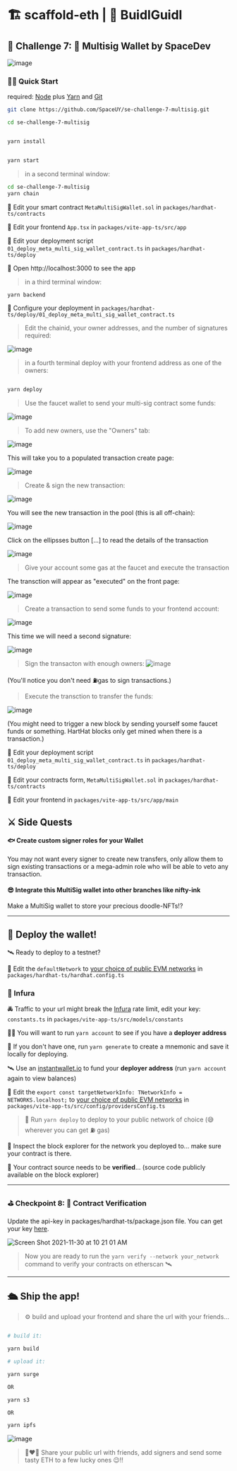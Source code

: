 # 🏗 scaffold-eth | 🏰 BuidlGuidl

## 🚩 Challenge 7: 👛 Multisig Wallet by SpaceDev 

![image](https://user-images.githubusercontent.com/81698760/232161347-2cff8ffb-6071-416e-9a6d-1349115fd076.png)


### 🏃‍♀️ Quick Start

required: [Node](https://nodejs.org/dist/latest-v12.x/) plus [Yarn](https://classic.yarnpkg.com/en/docs/install/) and [Git](https://git-scm.com/downloads)


```bash
git clone https://github.com/SpaceUY/se-challenge-7-multisig.git

cd se-challenge-7-multisig

```

```bash

yarn install

```

```bash

yarn start

```

> in a second terminal window:

```bash
cd se-challenge-7-multisig
yarn chain

```


🔏 Edit your smart contract `MetaMultiSigWallet.sol` in `packages/hardhat-ts/contracts`

📝 Edit your frontend `App.tsx` in `packages/vite-app-ts/src/app`

💼 Edit your deployment script `01_deploy_meta_multi_sig_wallet_contract.ts` in `packages/hardhat-ts/deploy`

📱 Open http://localhost:3000 to see the app

> in a third terminal window:

```bash
yarn backend

```

🔧 Configure your deployment in `packages/hardhat-ts/deploy/01_deploy_meta_multi_sig_wallet_contract.ts`

> Edit the chainid, your owner addresses, and the number of signatures required:

![image](https://user-images.githubusercontent.com/2653167/99156751-bfc59b00-2680-11eb-8d9d-e33777173209.png)



> in a fourth terminal deploy with your frontend address as one of the owners:

```bash

yarn deploy

```


> Use the faucet wallet to send your multi-sig contract some funds:

![image](https://user-images.githubusercontent.com/31567169/118389510-53315600-b63b-11eb-9daf-f0aaa479a23e.png)

> To add new owners, use the "Owners" tab:


![image](https://user-images.githubusercontent.com/31567169/118389556-896ed580-b63b-11eb-8ed6-c1e690778c8e.png)

This will take you to a populated transaction create page:

![image](https://user-images.githubusercontent.com/31567169/118389576-9986b500-b63b-11eb-8411-c227b148992a.png)




> Create & sign the new transaction:

![image](https://user-images.githubusercontent.com/31567169/118389603-ae634880-b63b-11eb-968f-ca78c2456ddb.png)


You will see the new transaction in the pool (this is all off-chain):

![image](https://user-images.githubusercontent.com/31567169/118389616-bd49fb00-b63b-11eb-82f7-f65ca2ee7e80.png)


Click on the ellipsses button [...] to read the details of the transaction


![image](https://user-images.githubusercontent.com/31567169/118389642-d6eb4280-b63b-11eb-9676-da7e7afc5614.png)



> Give your account some gas at the faucet and execute the transaction

The transction will appear as "executed" on the front page:

![image](https://user-images.githubusercontent.com/31567169/118389655-e8cce580-b63b-11eb-8428-913c6f39e48f.png)



> Create a transaction to send some funds to your frontend account:

![image](https://user-images.githubusercontent.com/31567169/118389693-0ef28580-b63c-11eb-95d9-c5f397bf5972.png)




This time we will need a second signature:

![image](https://user-images.githubusercontent.com/31567169/118389716-3cd7ca00-b63c-11eb-959e-d46ffe31e62e.png)



> Sign the transacton with enough owners:
![image](https://user-images.githubusercontent.com/31567169/118389773-90e2ae80-b63c-11eb-9658-e9c411542f33.png)


(You'll notice you don't need ⛽️gas to sign transactions.)

> Execute the transction to transfer the funds:



![image](https://user-images.githubusercontent.com/31567169/118389808-bff92000-b63c-11eb-9107-9af5b77d4e20.png)


(You might need to trigger a new block by sending yourself some faucet funds or something. HartHat blocks only get mined when there is a transaction.)

💼 Edit your deployment script `01_deploy_meta_multi_sig_wallet_contract.ts` in `packages/hardhat-ts/deploy`

🔏 Edit your contracts form, `MetaMultiSigWallet.sol` in `packages/hardhat-ts/contracts`

📝 Edit your frontend in `packages/vite-app-ts/src/app/main`

## ⚔️ Side Quests

#### 🐟 Create custom signer roles for your Wallet
You may not want every signer to create new transfers, only allow them to sign existing transactions or a mega-admin role who will be able to veto any transaction.

#### 😎 Integrate this MultiSig wallet into other branches like nifty-ink  
Make a MultiSig wallet to store your precious doodle-NFTs!? 

---

## 📡 Deploy the wallet!

🛰 Ready to deploy to a testnet?


📡 Edit the `defaultNetwork` to [your choice of public EVM networks](https://ethereum.org/en/developers/docs/networks/) in `packages/hardhat-ts/hardhat.config.ts`


### 🔶 Infura

🚔 Traffic to your url might break the [Infura](https://infura.io/) rate limit, edit your key: `constants.ts` in `packages/vite-app-ts/src/models/constants`

👩‍🚀 You will want to run `yarn account` to see if you have a **deployer address**

🔐 If you don't have one, run `yarn generate` to create a mnemonic and save it locally for deploying.

🛰 Use an [instantwallet.io](https://instantwallet.io) to fund your **deployer address** (run `yarn account` again to view balances)

📡 Edit the `export const targetNetworkInfo: TNetworkInfo = NETWORKS.localhost;` to [your choice of public EVM networks](https://ethereum.org/en/developers/docs/networks/) in `packages/vite-app-ts/src/config/providersConfig.ts`

> 🚀 Run `yarn deploy` to deploy to your public network of choice (😅 wherever you can get ⛽️ gas)

🔬 Inspect the block explorer for the network you deployed to... make sure your contract is there.

👮 Your contract source needs to be **verified**... (source code publicly available on the block explorer)

---

### ⛳️ **Checkpoint 8: 📜 Contract Verification**

Update the api-key in packages/hardhat-ts/package.json file. You can get your key [here](https://etherscan.io/myapikey).

![Screen Shot 2021-11-30 at 10 21 01 AM](https://user-images.githubusercontent.com/9419140/144075208-c50b70aa-345f-4e36-81d6-becaa5f74857.png)

> Now you are ready to run the `yarn verify --network your_network` command to verify your contracts on etherscan 🛰

---

## 🛳 Ship the app!

> ⚙️ build and upload your frontend and share the url with your friends...

```bash

# build it:

yarn build

# upload it:

yarn surge

OR

yarn s3

OR

yarn ipfs
```

![image](https://user-images.githubusercontent.com/2653167/109540985-7575f780-7a80-11eb-9ebd-39079cc2eb55.png)

> 👩‍❤️‍👨 Share your public url with friends, add signers and send some tasty ETH to a few lucky ones 😉!!
